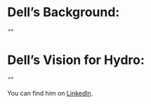 # Dell’s Background:

_“"_

# Dell’s Vision for Hydro:

_“"_

You can find him on [LinkedIn](https://www.linkedin.com/in/dell-o-8324b6131/).
